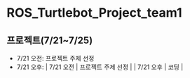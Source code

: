 # ROS_Turtlebot_Project_team1


## 프로젝트(7/21~7/25)
- 7/21 오전: 프로젝트 주제 선정
- 7/21 오후:
| 7/21 오전 | 프로젝트 주제 선정 |
| 7/21 오후 | 코딩 |
